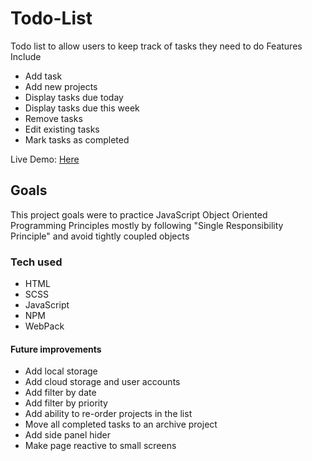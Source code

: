 # Todo-List

Todo list to allow users to keep track of tasks they need to do
Features Include

- Add task
- Add new projects
- Display tasks due today
- Display tasks due this week
- Remove tasks
- Edit existing tasks
- Mark tasks as completed

Live Demo: [Here](https://jkpearce.github.io/Todo-List/)

## Goals

This project goals were to practice JavaScript Object Oriented Programming Principles mostly by following "Single Responsibility Principle" and avoid tightly coupled objects

### Tech used

- HTML
- SCSS
- JavaScript
- NPM
- WebPack

#### Future improvements

- Add local storage
- Add cloud storage and user accounts
- Add filter by date
- Add filter by priority
- Add ability to re-order projects in the list
- Move all completed tasks to an archive project
- Add side panel hider
- Make page reactive to small screens
